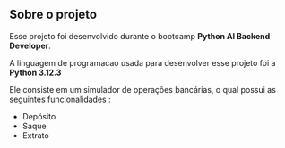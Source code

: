 ## Sobre o projeto

Esse projeto foi desenvolvido durante o bootcamp <strong>Python AI Backend Developer</strong>.

A linguagem de programacao usada para desenvolver esse projeto foi a <strong>Python 3.12.3</strong>

Ele consiste em um simulador de operações bancárias, o qual possui as seguintes funcionalidades :

- Depósito
- Saque
- Extrato



